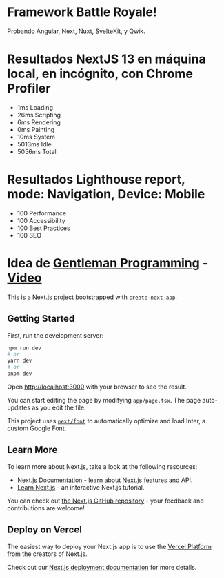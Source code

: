 # Framework Battle Royale!

Probando Angular, Next, Nuxt, SvelteKit, y Qwik.

# Resultados NextJS 13 en máquina local, en incógnito, con Chrome Profiler

- 1ms Loading
- 26ms Scripting
- 6ms Rendering
- 0ms Painting
- 10ms System
- 5013ms Idle
- 5056ms Total

# Resultados Lighthouse report, mode: Navigation, Device: Mobile

- 100 Performance
- 100 Accessibility
- 100 Best Practices
- 100 SEO

# Idea de [Gentleman Programming](https://github.com/Gentleman-Programming) - [Video](https://www.youtube.com/watch?v=hM8PvGZUwHU)

This is a [Next.js](https://nextjs.org/) project bootstrapped with [`create-next-app`](https://github.com/vercel/next.js/tree/canary/packages/create-next-app).

## Getting Started

First, run the development server:

```bash
npm run dev
# or
yarn dev
# or
pnpm dev
```

Open [http://localhost:3000](http://localhost:3000) with your browser to see the result.

You can start editing the page by modifying `app/page.tsx`. The page auto-updates as you edit the file.

This project uses [`next/font`](https://nextjs.org/docs/basic-features/font-optimization) to automatically optimize and load Inter, a custom Google Font.

## Learn More

To learn more about Next.js, take a look at the following resources:

- [Next.js Documentation](https://nextjs.org/docs) - learn about Next.js features and API.
- [Learn Next.js](https://nextjs.org/learn) - an interactive Next.js tutorial.

You can check out [the Next.js GitHub repository](https://github.com/vercel/next.js/) - your feedback and contributions are welcome!

## Deploy on Vercel

The easiest way to deploy your Next.js app is to use the [Vercel Platform](https://vercel.com/new?utm_medium=default-template&filter=next.js&utm_source=create-next-app&utm_campaign=create-next-app-readme) from the creators of Next.js.

Check out our [Next.js deployment documentation](https://nextjs.org/docs/deployment) for more details.
